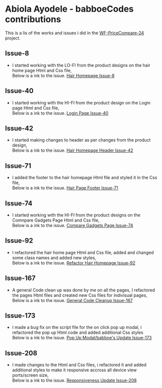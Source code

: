 # Abiola Ayodele - babboeCodes contributions
This is a lis of the works and issues i did in the  [WF-PriceCompare-24](https://github.com/zuri-training/WF-PriceCompare-24) project.

## Issue-8
- I started working with the LO-FI from the product designs on the hair home page Html and Css file, <br/>Below is a ink to the issue.
[Hair Homepage Issue-8](https://github.com/zuri-training/WF-PriceCompare-24/issues/8)

## Issue-40
- I started working with the HI-FI from the product design on the Login page Html and Css file, <br/>Below is a ink to the issue.
[Login Page Issue-40](https://github.com/zuri-training/WF-PriceCompare-24/issues/40)

## Issue-42
- I started making changes to header as per changes from the product design,  <br/>Below is a ink to the issue.
[Hair Homepage Header Issue-42](https://github.com/zuri-training/WF-PriceCompare-24/issues/42)

## Issue-71
- I added the footer to the hair homepage Html file  and styled it in the Css file,  <br/>Below is a ink to the issue.
[Hair Page Footer Issue-71](https://github.com/zuri-training/WF-PriceCompare-24/issues/71)

## Issue-74
- I started working with the HI-FI from the product designs on the Comnpare Gadgets Page Html and Css file, <br/>Below is a ink to the issue.
[Compare Gadgets Page Issue-74](https://github.com/zuri-training/WF-PriceCompare-24/issues/74)

## Issue-92
- I refactored the hair home page Html and Css file, added and changed some class names and added new styles,  <br/>Below is a ink to the issue.
[Refactor Hair Homepage Issue-92](https://github.com/zuri-training/WF-PriceCompare-24/issues/92)

## Issue-167
- A general Code clean up was done by me on all the pages, I refactored the pages Html files and created new Css files for indivisual pages, <br/>Below is a ink to the issue.
[General Code Cleanup Issue-167](https://github.com/zuri-training/WF-PriceCompare-24/issues/167)

## Issue-173
- I made a bug fix on the script file for the on click pop up modal, i refactored the pop up Html code and added additional Css styles <br/>Below is a ink to the issue.
[Pop Up Modal/babboe's Update Issue-173](https://github.com/zuri-training/WF-PriceCompare-24/issues/173)

## Issue-208
- I made changes to the Html and Css files, i refactored it and added additional styles to make it responsive accross all device view ports/screen size, <br/>Below is a ink to the issue.
[Responsiveness Update Issue-208](https://github.com/zuri-training/WF-PriceCompare-24/issues/208)
